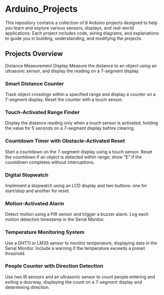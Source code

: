 # Arduino_Projects
This repository contains a collection of 8 Arduino projects designed to help you learn and explore various sensors, displays, and real-world applications. Each project includes code, wiring diagrams, and explanations to guide you in building, understanding, and modifying the projects.

## Projects Overview
Distance Measurement Display
Measure the distance to an object using an ultrasonic sensor, and display the reading on a 7-segment display.

### Smart Distance Counter
Track object crossings within a specified range and display a counter on a 7-segment display. Reset the counter with a touch sensor.

### Touch-Activated Range Finder
Display the distance reading only when a touch sensor is activated, holding the value for 5 seconds on a 7-segment display before clearing.

### Countdown Timer with Obstacle-Activated Reset
Start a countdown on the 7-segment display using a touch sensor. Reset the countdown if an object is detected within range; show "E" if the countdown completes without interruptions.

### Digital Stopwatch
Implement a stopwatch using an LCD display and two buttons: one for start/stop and another for reset.

### Motion-Activated Alarm
Detect motion using a PIR sensor and trigger a buzzer alarm. Log each motion detection timestamp in the Serial Monitor.

### Temperature Monitoring System
Use a DHT11 or LM35 sensor to monitor temperature, displaying data in the Serial Monitor. Include a warning if the temperature exceeds a preset threshold.

### People Counter with Direction Detection
Use two IR sensors and an ultrasonic sensor to count people entering and exiting a doorway, displaying the count on a 7-segment display and determining direction.
